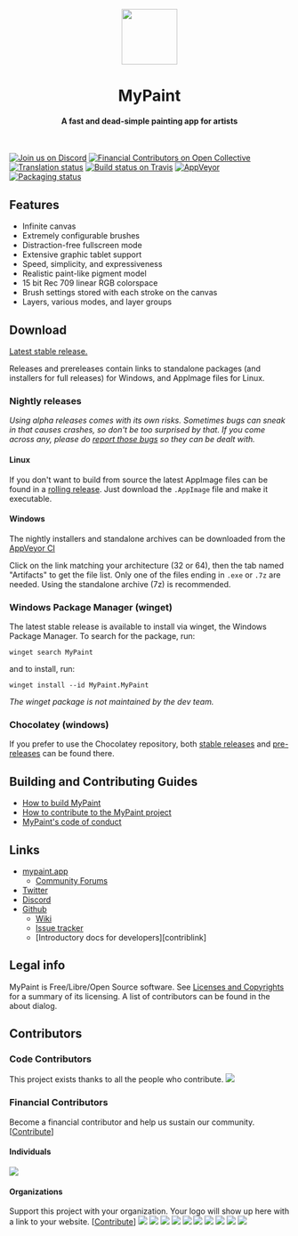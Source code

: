 <p align="center">
    <img src="pixmaps/mypaint_logo.png?raw=true" height="100px"/>
    <h1 align="center">MyPaint</h1>
    <h4 align="center">
      A fast and dead-simple painting app for artists
    </h4>
  <br>
</p>

[![Join us on Discord](https://discordapp.com/api/guilds/653178333558996992/widget.png)](https://discord.com/invite/vbB434p)  [![Financial Contributors on Open Collective](https://opencollective.com/mypaint/all/badge.svg?label=financial+contributors)](https://opencollective.com/mypaint) [![Translation status](https://hosted.weblate.org/widgets/mypaint/-/mypaint/svg-badge.svg)](https://hosted.weblate.org/engage/mypaint/?utm_source=widget) [![Build status on Travis](https://travis-ci.org/mypaint/mypaint.svg?branch=master)](https://travis-ci.org/mypaint/mypaint) [![AppVeyor](https://ci.appveyor.com/api/projects/status/3s54192cipo2d4js/branch/master?svg=true)](https://ci.appveyor.com/project/achadwick/mypaint/branch/master) [![Packaging status](https://repology.org/badge/tiny-repos/mypaint.svg)](https://repology.org/project/mypaint/versions)


## Features
* Infinite canvas
* Extremely configurable brushes
* Distraction-free fullscreen mode
* Extensive graphic tablet support
* Speed, simplicity, and expressiveness
* Realistic paint-like pigment model
* 15 bit Rec 709 linear RGB colorspace
* Brush settings stored with each stroke on the canvas
* Layers, various modes, and layer groups

## Download
[Latest stable release.](https://github.com/mypaint/mypaint/releases/latest)

Releases and prereleases contain links to standalone packages (and installers for
full releases) for Windows, and AppImage files for Linux.

### Nightly releases
_Using alpha releases comes with its own risks. Sometimes bugs can sneak in that
causes crashes, so don't be too surprised by that. If you come across any, please
do [report those bugs][trackerlink] so they can be dealt with._

#### Linux
If you don't want to build from source the latest AppImage files can be found in
a [rolling release](https://github.com/mypaint/mypaint-appimage/releases/tag/continuous).
Just download the `.AppImage` file and make it executable.

#### Windows
The nightly installers and standalone archives can be downloaded from the
[AppVeyor CI](https://ci.appveyor.com/project/achadwick/mypaint)

Click on the link matching your architecture (32 or 64), then the tab named "Artifacts"
to get the file list. Only one of the files ending in `.exe` or `.7z` are needed.
Using the standalone archive (7z) is recommended.

### Windows Package Manager (winget)
The latest stable release is available to install via winget, the Windows Package Manager. To search for the package, run:

```
winget search MyPaint
```

and to install, run:

```
winget install --id MyPaint.MyPaint
```

_The winget package is not maintained by the dev team._


### Chocolatey (windows)
If you prefer to use the Chocolatey repository, both
[stable releases][choco_prerel] and [pre-releases][choco_stable]
can be found there.

[choco_prerel]: https://chocolatey.org/packages/mypaint/
[choco_stable]: https://chocolatey.org/packages/mypaint/1.2.1

## Building and Contributing Guides
- [How to build MyPaint][mypaint-doc-build]
- [How to contribute to the MyPaint project][mypaint-doc-contrib]
- [MyPaint's code of conduct][mypaint-doc-coc]

[mypaint-doc-contrib]: https://mypaint.org/docs/contributing/
[mypaint-doc-coc]: https://mypaint.org/docs/contributing/code-of-conduct/
[mypaint-doc-build]: https://mypaint.org/docs/contributing/building/

## Links
* [mypaint.app](http://mypaint.app/)
    * [Community Forums](https://community.mypaint.app)
* [Twitter](https://twitter.com/MyPaintApp)
* [Discord](https://discord.gg/vbB434p)
* [Github](https://github.com/mypaint/mypaint)
  * [Wiki](https://github.com/mypaint/mypaint/wiki)
  * [Issue tracker][trackerlink]
  * [Introductory docs for developers][contriblink]

[trackerlink]: https://github.com/mypaint/mypaint/issues

## Legal info
MyPaint is Free/Libre/Open Source software.  See [Licenses and
Copyrights](Licenses.md) for a summary of its licensing.  A list of
contributors can be found in the about dialog.


## Contributors
### Code Contributors
This project exists thanks to all the people who contribute.
<a href="https://github.com/mypaint/mypaint/graphs/contributors"><img src="https://opencollective.com/mypaint/contributors.svg?width=890&button=false" /></a>

### Financial Contributors
Become a financial contributor and help us sustain our community. [[Contribute](https://opencollective.com/mypaint/contribute)]

#### Individuals
<a href="https://opencollective.com/mypaint"><img src="https://opencollective.com/mypaint/individuals.svg?width=890"></a>

#### Organizations
Support this project with your organization. Your logo will show up here with a link to your website. [[Contribute](https://opencollective.com/mypaint/contribute)]
<a href="https://opencollective.com/mypaint/organization/0/website"><img src="https://opencollective.com/mypaint/organization/0/avatar.svg"></a>
<a href="https://opencollective.com/mypaint/organization/1/website"><img src="https://opencollective.com/mypaint/organization/1/avatar.svg"></a>
<a href="https://opencollective.com/mypaint/organization/2/website"><img src="https://opencollective.com/mypaint/organization/2/avatar.svg"></a>
<a href="https://opencollective.com/mypaint/organization/3/website"><img src="https://opencollective.com/mypaint/organization/3/avatar.svg"></a>
<a href="https://opencollective.com/mypaint/organization/4/website"><img src="https://opencollective.com/mypaint/organization/4/avatar.svg"></a>
<a href="https://opencollective.com/mypaint/organization/5/website"><img src="https://opencollective.com/mypaint/organization/5/avatar.svg"></a>
<a href="https://opencollective.com/mypaint/organization/6/website"><img src="https://opencollective.com/mypaint/organization/6/avatar.svg"></a>
<a href="https://opencollective.com/mypaint/organization/7/website"><img src="https://opencollective.com/mypaint/organization/7/avatar.svg"></a>
<a href="https://opencollective.com/mypaint/organization/8/website"><img src="https://opencollective.com/mypaint/organization/8/avatar.svg"></a>
<a href="https://opencollective.com/mypaint/organization/9/website"><img src="https://opencollective.com/mypaint/organization/9/avatar.svg"></a>
